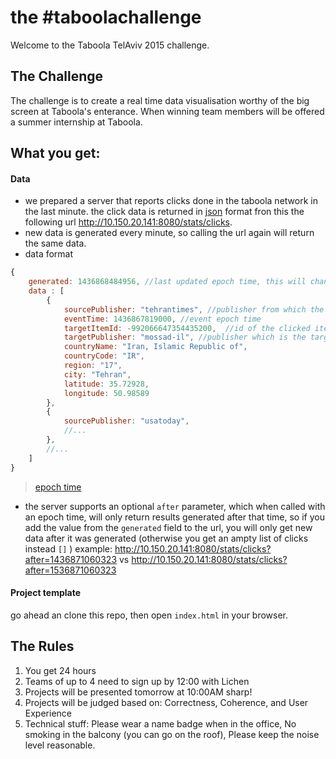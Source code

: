 # the #taboolachallenge
Welcome to the Taboola TelAviv 2015 challenge.

## The Challenge 
The challenge is to create a real time data visualisation worthy of the big screen at Taboola's enterance.
When winning team members will be offered a summer internship at Taboola. 

## What you get:
#### Data
* we prepared a server that reports clicks done in the taboola network in the last minute.
the click data is returned in [json](https://en.wikipedia.org/wiki/JSON) format fron this the following url http://10.150.20.141:8080/stats/clicks.
* new data is generated every minute, so calling the url again will return the same data.
* data format
```javascript
{
    generated: 1436868484956, //last updated epoch time, this will change once a minute.
    data : [
        {
            sourcePublisher: "tehrantimes", //publisher from which the click originated from
            eventTime: 1436867819000, //event epoch time
            targetItemId: -992066647354435200,  //id of the clicked item.
            targetPublisher: "mossad-il", //publisher which is the target of the click (the advertizer)
            countryName: "Iran, Islamic Republic of",
            countryCode: "IR",
            region: "17",
            city: "Tehran",
            latitude: 35.72928,
            longitude: 50.98589
        },
        {
            sourcePublisher: "usatoday",
            //...
        },
        //...
    ]
}

```
> [epoch time](https://en.wikipedia.org/wiki/Unix_time)
* the server supports an optional ```after``` parameter, which when called with an epoch time, will only return results generated after that time, so if you add the value from the ```generated``` field to the url, you will only get new data after it was generated (otherwise you get an ampty list of clicks instead ```[]``` )
example: http://10.150.20.141:8080/stats/clicks?after=1436871060323 vs http://10.150.20.141:8080/stats/clicks?after=1536871060323
#### Project template
go ahead an clone this repo, then open ```index.html``` in your browser. 

## The Rules
1. You get 24 hours
2. Teams of up to 4 need to sign up by 12:00 with Lichen
3. Projects will be presented tomorrow at 10:00AM sharp!
4. Projects will be judged based on: Correctness, Coherence, and User Experience
5. Technical stuff: Please wear a name badge when in the office, No smoking in the balcony (you can go on the roof), Please keep the noise level reasonable. 







